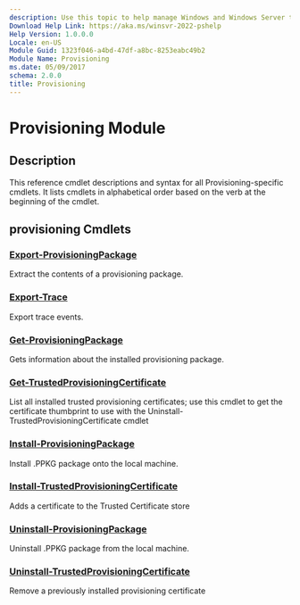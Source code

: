 ```yaml
---
description: Use this topic to help manage Windows and Windows Server technologies with Windows PowerShell.
Download Help Link: https://aka.ms/winsvr-2022-pshelp
Help Version: 1.0.0.0
Locale: en-US
Module Guid: 1323f046-a4bd-47df-a8bc-8253eabc49b2
Module Name: Provisioning
ms.date: 05/09/2017
schema: 2.0.0
title: Provisioning
---
```


# Provisioning Module
## Description
This reference cmdlet descriptions and syntax for all Provisioning-specific cmdlets. It lists cmdlets in alphabetical order based on the verb at the beginning of the cmdlet.

## provisioning Cmdlets
### [Export-ProvisioningPackage](Export-ProvisioningPackage.md)
Extract the contents of a provisioning package.

### [Export-Trace](Export-Trace.md)
Export trace events.

### [Get-ProvisioningPackage](Get-ProvisioningPackage.md)
Gets information about the installed provisioning package.

### [Get-TrustedProvisioningCertificate](Get-TrustedProvisioningCertificate.md)
List all installed trusted provisioning certificates; use this cmdlet to get the certificate thumbprint to use with the Uninstall-TrustedProvisioningCertificate cmdlet

### [Install-ProvisioningPackage](Install-ProvisioningPackage.md)
Install .PPKG package onto the local machine.

### [Install-TrustedProvisioningCertificate](Install-TrustedProvisioningCertificate.md)
Adds a certificate to the Trusted Certificate store

### [Uninstall-ProvisioningPackage](Uninstall-ProvisioningPackage.md)
Uninstall .PPKG package from the local machine.

### [Uninstall-TrustedProvisioningCertificate](Uninstall-TrustedProvisioningCertificate.md)
Remove a previously installed provisioning certificate
